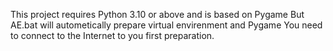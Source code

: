 This project requires Python 3.10 or above and is based on Pygame
But AE.bat will autometically prepare virtual envirenment and Pygame
You need to connect to the Internet to you first preparation.
